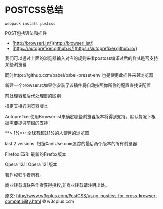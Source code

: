 # POSTCSS总结

```
webpack install postcss
```

POST包括语法和插件

* [http://browserl.ist/](http://browserl.ist/)
* [https://autoprefixer.github.io/](https://autoprefixer.github.io/)

我们可以通过上面的浏览器输入对应的规则来看postcss编译过后的样式是否支持某些浏览器

同时https://github.com/babel/babel-preset-env 也是使用此插件来兼浏览器

新建一个browser.rc如果你安装了该插件将自动按照你所你的配置查找该配置

前处理器和后代处理器的区别

指定支持的浏览器版本

Autoprefixer使用Browserlist来确定哪些浏览器版本将得到支持。默认情况下根据需要提供前缀的支持：



\*\*&gt; 1%\*\*: 全球有超过1%的人使用的浏览器

last 2 versions: 根据CanIUse.com追踪的最后两个版本的所有浏览器

Firefox ESR: 最新的Firefox版本

Opera 12.1: Opera 12.1版本

著作权归作者所有。

商业转载请联系作者获得授权,非商业转载请注明出处。

原文: http://www.w3cplus.com/PostCSS/using-postcss-for-cross-browser-compatibility.html © w3cplus.com







